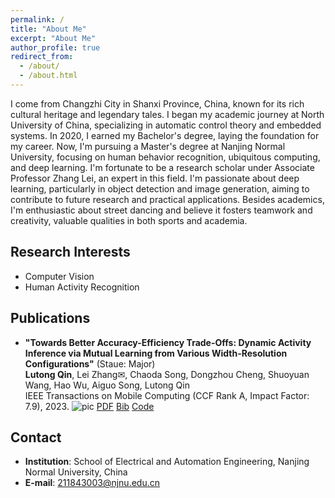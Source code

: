 ```yaml
---
permalink: /
title: "About Me"
excerpt: "About Me"
author_profile: true
redirect_from: 
  - /about/
  - /about.html
---
```



I come from Changzhi City in Shanxi Province, China, known for its rich cultural heritage and legendary tales. I began my academic journey at North University of China, specializing in automatic control theory and embedded systems. In 2020, I earned my Bachelor's degree, laying the foundation for my career. Now, I'm pursuing a Master's degree at Nanjing Normal University, focusing on human behavior recognition, ubiquitous computing, and deep learning. I'm fortunate to be a research scholar under Associate Professor Zhang Lei, an expert in this field. I'm passionate about deep learning, particularly in object detection and image generation, aiming to contribute to future research and practical applications. Besides academics, I'm enthusiastic about street dancing and believe it fosters teamwork and creativity, valuable qualities in both sports and academia.

## Research Interests

- Computer Vision
- Human Activity Recognition

## Publications

- **"Towards Better Accuracy-Efficiency Trade-Offs: Dynamic Activity Inference via Mutual Learning from Various Width-Resolution Configurations"** (Staue: Major)  
**Lutong Qin**, Lei Zhang✉, Chaoda Song, Dongzhou Cheng, Shuoyuan Wang, Hao Wu, Aiguo Song, Lutong Qin  
IEEE Transactions on Mobile Computing (CCF Rank A, Impact Factor: 7.9), 2023.
![pic](paper_pic1.png)
[PDF]() [Bib]() [Code](https://github.com/Lutong-Qin/Adaptive_har)  

## Contact

- **Institution**: School of Electrical and Automation Engineering, Nanjing Normal University, China  
- **E-mail**: [211843003@njnu.edu.cn](mailto:211843003@njnu.edu.cn)


